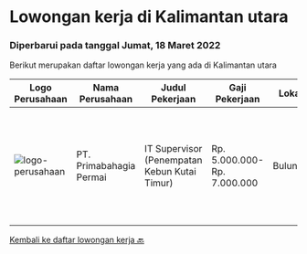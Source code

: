 
  # Lowongan kerja di Kalimantan utara

  ### Diperbarui pada tanggal Jumat, 18 Maret 2022

  Berikut merupakan daftar lowongan kerja yang ada di Kalimantan utara

  |Logo Perusahaan | Nama Perusahaan | Judul Pekerjaan | Gaji Pekerjaan | Lokasi | Deskripsi | Tanggal diunggah | Pranala |
  | -------------- | --------------- | --------------- | --------- | --------- | -------------- | ------- | ----------- |
  |![logo-perusahaan](https://i.ibb.co/sqvTCh9/112815900-stock-vector-no-image-available-icon-flat-vector.webp)|PT. Primabahagia Permai|IT Supervisor (Penempatan Kebun Kutai Timur)|Rp. 5.000.000-Rp. 7.000.000|Bulungan|Pendidikan: Min SMK TI (TKJ) atau S1 Teknik InformatikaKeahlian yang dibutuhkan:1. Memahami instalasi dan perawatan perangkat TI (Komputer, Laptop,...|Selasa, 15 Maret 2022|https://www.jobstreet.co.id/id/job/it-supervisor-penempatan-kebun-kutai-timur-3820818?token=0~81b5912c-81b8-4bc0-9220-f959d6ef1c13&sectionRank=1&jobId=jobstreet-id-job-3820818|


  [Kembali ke daftar lowongan kerja 🔙](../README.md#daftar-lowongan-kerja)
  